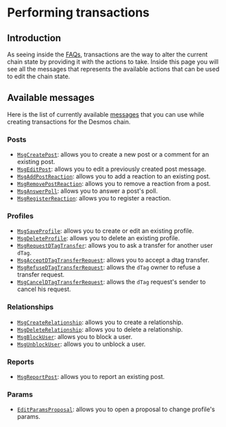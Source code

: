 # Performing transactions
## Introduction
As seeing inside the [FAQs](developer-faq.md#what-is-a-transaction), transactions are the way to alter the current chain state by providing it with the actions to take. Inside this page you will see all the messages that represents the available actions that can be used to edit the chain state.  

## Available messages
Here is the list of currently available [messages](developer-faq.md#what-is-a-message) that you can use while creating transactions for the Desmos chain. 

### Posts
* [`MsgCreatePost`](msgs/staging/posts/create-post.md): allows you to create a new post or a comment for an existing post. 
* [`MsgEditPost`](msgs/staging/posts/edit-post.md): allows you to edit a previously created post message.
* [`MsgAddPostReaction`](msgs/staging/posts/add-post-reaction.md): allows you to add a reaction to an existing post. 
* [`MsgRemovePostReaction`](msgs/staging/posts/remove-post-reaction.md): allows you to remove a reaction from a post.
* [`MsgAnswerPoll`](msgs/staging/posts/answer-poll.md): allows you to answer a post's poll.
* [`MsgRegisterReaction`](msgs/staging/posts/register-reaction.md): allows you to register a reaction.

### Profiles
* [`MsgSaveProfile`](msgs/profiles/save-profile.md): allows you to create or edit an existing profile.
* [`MsgDeleteProfile`](msgs/profiles/delete-profile.md): allows you to delete an existing profile.
* [`MsgRequestDTagTransfer`](msgs/profiles/request-dtag-transfer.md): allows you to ask a transfer for another user `dTag`.
* [`MsgAcceptDTagTransferRequest`](msgs/profiles/accept-dtag-transfer-request.md): allows you to accept a dtag transfer.
* [`MsgRefuseDTagTransferRequest`](msgs/profiles/refuse-dtag-transfer-request.md): allows the `dTag` owner to refuse a transfer request.
* [`MsgCancelDTagTransferRequest`](msgs/profiles/cancel-dtag-transfer-request.md): allows the `dTag` request's sender to cancel his request.

### Relationships
* [`MsgCreateRelationship`](msgs/staging/relationships/create-relationship.md): allows you to create a relationship.
* [`MsgDeleteRelationship`](msgs/staging/relationships/delete-relationship.md): allows you to delete a relationship.
* [`MsgBlockUser`](msgs/staging/relationships/block-user.md): allows you to block a user.
* [`MsgUnblockUser`](msgs/staging/relationships/unblock-user.md): allows you to unblock a user.

### Reports
* [`MsgReportPost`](msgs/staging/reports/report-post.md): allows you to report an existing post.

### Params
* [`EditParamsProposal`](msgs/staging/edit_param_proposal.md): allows you to open a proposal to change profile's params.
